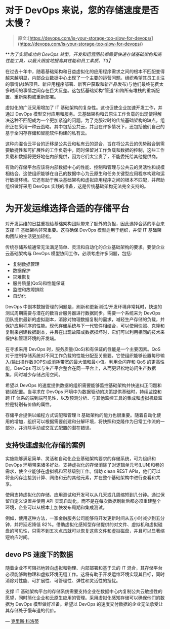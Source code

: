 # 对于 DevOps 来说，您的存储速度是否太慢？

> 原文:[https://devops.com/is-your-storage-too-slow-for-devops/](https://devops.com/is-your-storage-too-slow-for-devops/)

***为了实现成功的 DevOps 转型，开发和运营团队都需要快速存储基础架构和高性能工具，以最大限度地提高其性能和员工素质。*T3】**

在过去十年中，随着基础架构和日益虚拟化的应用程序需求之间的根本不匹配变得越来越明显，内部企业数据中心出现了一个主要的运营问题。组织希望其员工关注的事情(战略项目、新应用程序部署、新客户获取和新产品发布)与他们最终花费太多时间的事情之间存在巨大反差。这包括基础架构“管道”和跨所有堆栈的重新配置、重新架构或重新部署。

虚拟化的广泛采用增加了 IT 基础架构的复杂性。这也促使企业加速开发工作，并通过 DevOps 模型交付应用和服务。云基础架构和云原生工作负载的出现使得解决这种不匹配成为一个更加紧迫的问题。为了克服过时的传统基础架构的缺点，组织正在采用一种云战略，其中包括公共云，并且在许多情况下，还包括他们自己的基于全闪存存储和智能软件构建的私有云。

这种向混合云平台的迁移是公共云和私有云的混合，旨在将公共云的优势融合到需要敏捷性和可扩展性的工作负载中，同时保留对工作负载和数据的控制，这些工作负载和数据将更好地在内部提供，因为它们太宝贵了，不能委托给其他提供商。

有效的存储平台应该将内部数据中心的性能、控制和管理与公共云的灵活性和规模相结合。这使组织能够在自己的数据中心为云原生和任务关键型应用程序构建和运行敏捷环境。它还有助于解决基础架构和虚拟应用程序之间的根本不匹配，并帮助组织做好采用 DevOps 实践的准备，这是传统基础架构无法完全支持的。

# **为开发运维选择合适的存储平台**

对开发运维的日益重视给基础架构团队带来了额外的负担，因此选择合适的平台来支撑 IT 基础架构非常重要。这将确保 DevOps 模型适用于组织，并使 IT 基础架构团队的生活更加轻松。

传统存储系统通常无法满足简单、灵活和自动化的企业基础架构的要求。要使企业云基础架构与 DevOps 模型协同工作，必须考虑许多问题，包括:

*   复制数据管理
*   数据保护
*   灾难恢复
*   服务质量(QoS)和性能保证
*   监控和故障排除
*   自动化

DevOps 中副本数据管理的问题是，刷新和更新测试/开发环境非常耗时，快速的测试周期需要与潜在的数百台服务器进行数据同步。需要一个系统来为 DevOps 团队提供最新的虚拟副本，消除对物理数据复制的需求，减轻生产存储的负载，并保护应用程序的性能。现代存储系统与下一代软件相结合，可以使用快照、克隆和复制来创建数据副本，并且在出现故障或数据损坏时，它们可以利用相同的技术来保护和管理环境的开发端。

在寻求采用 DevOps 时，服务质量(QoS)和有保证的性能是一个主要因素。QoS 对于控制存储系统对不同工作负载的性能分配至关重要。它使组织能够设置每秒输入/输出操作数(IOPS)或消耗带宽的最大值和最小值。利用全闪存和 QoS 的更高性能，DevOps 可以与生产平台整合在同一平台上，从而更轻松地访问生产数据集，同时减少存储占用空间。

希望以 DevOps 的速度提供数据的组织需要能够监控基础架构并快速纠正问题和错误配置。当寻求在 DevOps 环境中为数据驱动的决策提供基础时，持续监控和跨 IT 体系的端到端可见性，以及预测分析、与其他监控工具的集成和虚拟机级监控是特别有价值的属性。

存储平台提供以编程方式调配和管理 It 基础架构的能力也很重要。随着自动化使用的增加，组织可以根据需要创建和分解环境，将快照和克隆作为日常工作流的一部分，并消除手动或交互式配置的潜在错误。

## **支持快速虚拟化存储的案例**

实施能够满足简单、灵活和自动化企业基础架构要求的存储系统，可为组织和 DevOps 环境带来诸多好处。支持虚拟化的存储消除了对逻辑单元号(LUN)和卷的需求，使企业能够在虚拟机和容器级别工作。借助 clean REST APIs，他们可以将全闪存连接到计算、网络和云的其他元素，并在整个基础架构中进行查看和共享。

使用支持虚拟化的存储，应用测试和开发可以从几天或几周缩短到几分钟。通过保留自定义设置并使用 API 实现自动化，而不是在每次数据刷新后都必须重建整个环境，企业可以从根本上加快发布周期和集成测试。

例如，使用这种方法，一家金融服务公司能够将开发更新时间从五小时减少到五分钟，并将延迟降低 82%。借助虚拟化感知型存储提供的对文件、虚拟机和虚拟磁盘的可见性，只需不到五次点击就可以恢复这些文件和虚拟磁盘，并且可以显著缩短响应时间。

## **devo PS 速度下的数据**

随着企业不可阻挡地转向虚拟和物理、内部部署和基于云的 IT 混合，其存储平台必须能够跨物理和虚拟环境无缝工作。这将有助于开发运维环境实现其目标，同时消除对性能、可扩展性、可管理性、弹性和灵活性的担忧。

支撑 IT 基础架构平台的存储系统需要支持企业在数据中心内复制公共云敏捷性的愿望，同时简化企业和云原生应用的管理。采用虚拟化感知存储可以确保他们的数据为 DevOps 模型做好准备。希望以 DevOps 的速度交付数据的企业无法承受让其存储处于慢车道的代价。

— [克里斯·科洛蒂](https://devops.com/author/chris-colotti/)